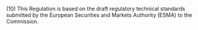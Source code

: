 (10) This Regulation is based on the draft regulatory technical standards submitted by the European Securities and Markets Authority (ESMA) to the Commission.